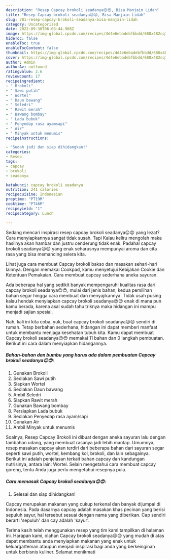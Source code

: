 ```yaml
---
description: "Resep Capcay brokoli seadanya😉😍, Bisa Manjain Lidah"
title: "Resep Capcay brokoli seadanya😉😍, Bisa Manjain Lidah"
slug: 781-resep-capcay-brokoli-seadanya-bisa-manjain-lidah
category: Uncategorized
date: 2022-09-30T06:03:44.908Z
image: https://img-global.cpcdn.com/recipes/4d4e6ebadebfbbdd/680x482cq70/capcay-brokoli-seadanya-foto-resep-utama.jpg
hideToc: false
enableToc: true
enableTocContent: false
thumbnail: https://img-global.cpcdn.com/recipes/4d4e6ebadebfbbdd/680x482cq70/capcay-brokoli-seadanya-foto-resep-utama.jpg
cover: https://img-global.cpcdn.com/recipes/4d4e6ebadebfbbdd/680x482cq70/capcay-brokoli-seadanya-foto-resep-utama.jpg
author: Admin
authorAv: notfound
ratingvalue: 3.6
reviewcount: 17
recipeingredient:
- " Brokoli"
- " Sawi putih"
- " Wortel"
- " Daun bawang"
- " Seledri"
- " Rawit merah"
- " Bawang bombay"
- " Lada bubuk"
- " Penyedap rasa ayamsapi"
- " Air"
- " Minyak untuk menumis"
recipeinstructions:

- "Sudah jadi dan siap dihidangkan!"
categories:
- Resep
tags:
- capcay
- brokoli
- seadanya

katakunci: capcay brokoli seadanya 
nutrition: 241 calories
recipecuisine: Indonesian
preptime: "PT19M"
cooktime: "PT46M"
recipeyield: "1"
recipecategory: Lunch

---
```



Sedang mencari inspirasi resep capcay brokoli seadanya😉😍 yang lezat? Cara menyiapkannya sangat tidak susah. Tapi Kalau keliru mengolah maka hasilnya akan hambar dan justru cenderung tidak enak. Padahal capcay brokoli seadanya😉😍 yang enak seharusnya mempunyai aroma dan cita rasa yang bisa memancing selera kita.


Lihat juga cara membuat Capcay brokoli bakso dan masakan sehari-hari lainnya. Dengan memakai Cookpad, kamu menyetujui Kebijakan Cookie dan Ketentuan Pemakaian. Cara membuat capcay sederhana aneka sayuran.

Ada beberapa hal yang sedikit banyak mempengaruhi kualitas rasa dari capcay brokoli seadanya😉😍, mulai dari jenis bahan, kedua pemilihan bahan segar hingga cara membuat dan menyajikannya. Tidak usah pusing kalau hendak menyiapkan capcay brokoli seadanya😉😍 enak di mana pun kamu berada, karena asal sudah tahu triknya maka hidangan ini mampu menjadi sajian spesial.


Nah, kali ini kita coba, yuk, buat capcay brokoli seadanya😉😍 sendiri di rumah. Tetap berbahan sederhana, hidangan ini dapat memberi manfaat untuk membantu menjaga kesehatan tubuh kita. Kamu dapat membuat Capcay brokoli seadanya😉😍 memakai 11 bahan dan 0 langkah pembuatan. Berikut ini cara dalam menyiapkan hidangannya.

<!--inarticleads1-->

##### Bahan-bahan dan bumbu yang harus ada dalam pembuatan Capcay brokoli seadanya😉😍:

1. Gunakan  Brokoli
1. Sediakan  Sawi putih
1. Siapkan  Wortel
1. Sediakan  Daun bawang
1. Ambil  Seledri
1. Siapkan  Rawit merah
1. Gunakan  Bawang bombay
1. Persiapkan  Lada bubuk
1. Sediakan  Penyedap rasa ayam/sapi
1. Gunakan  Air
1. Ambil  Minyak untuk menumis


Soalnya, Resep Capcay Brokoli ini dibuat dengan aneka sayuran lalu dengan tambahan udang, yang membuat rasanya jadi lebih mantap. Umumnya, resep masakan capcay akan terdiri dari beberapa bahan dari sayuran segar seperti sawi putih, wortel, kembang kol, brokoli, dan lain sebagainya. Berikut ini adalah penjelasan terkait bahan capcay dan kandungan nutrisinya, antara lain: Wortel. Selain mengetahui cara membuat capcay goreng, tentu Anda juga perlu mengetahui resepnya pula. 

<!--inarticleads2-->

##### Cara memasak Capcay brokoli seadanya😉😍:


1. Selesai dan siap dihidangkan!

Capcay merupakan makanan yang cukup terkenal dan banyak dijumpai di Indonesia. Pada dasarnya capcay adalah masakan khas pecinan yang berisi sepuluh sayur, hal tersebut sesuai dengan nama yang diberikan. Cap sendiri berarti &#39;sepuluh&#39; dan cay adalah &#39;sayur&#39;. 

Terima kasih telah menggunakan resep yang tim kami tampilkan di halaman ini. Harapan kami, olahan Capcay brokoli seadanya😉😍 yang mudah di atas dapat membantu anda menyiapkan makanan yang enak untuk keluarga/teman ataupun menjadi inspirasi bagi anda yang berkeinginan untuk berbisnis kuliner. Selamat menikmati
